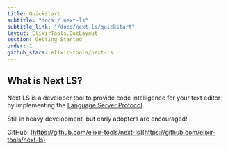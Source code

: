```yaml
---
title: Quickstart
subtitle: "docs / next-ls"
subtitle_link: "/docs/next-ls/quickstart"
layout: ElixirTools.DocLayout
section: Getting Started
order: 1
github_stars: elixir-tools/next-ls
---
```


## What is Next LS?

Next LS is a developer tool to provide code intelligence for your text editor by implementing the [Language Server Protocol](https://microsoft.github.io/language-server-protocol/).


Still in heavy development, but early adopters are encouraged!

GitHub: [https://github.com/elixir-tools/next-ls](https://github.com/elixir-tools/next-ls)
